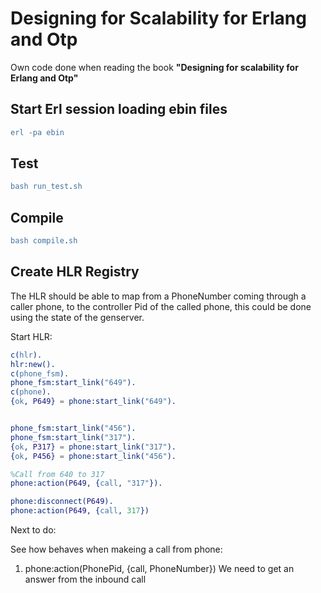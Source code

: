 # Designing for Scalability for Erlang and Otp

Own code done when reading the book **"Designing for scalability for Erlang and Otp"**


## Start Erl session loading ebin files 
``` Erlang
erl -pa ebin
```

## Test
```Erlang
bash run_test.sh
```


## Compile
```Erlang
bash compile.sh
```

## Create HLR Registry

The HLR should be able to map from a PhoneNumber coming through a caller phone, to the controller Pid of the called phone,
this could be done using the state of the genserver.

Start HLR:
```Erlang
c(hlr).
hlr:new().
c(phone_fsm).
phone_fsm:start_link("649").
c(phone).
{ok, P649} = phone:start_link("649").


phone_fsm:start_link("456").
phone_fsm:start_link("317").
{ok, P317} = phone:start_link("317").
{ok, P456} = phone:start_link("456").

%Call from 640 to 317
phone:action(P649, {call, "317"}).

phone:disconnect(P649).
phone:action(P649, {call, 317})
```

Next to do:

See how behaves when makeing a call from phone:
1. phone:action(PhonePid, {call, PhoneNumber})
We need to get an answer from the inbound call




